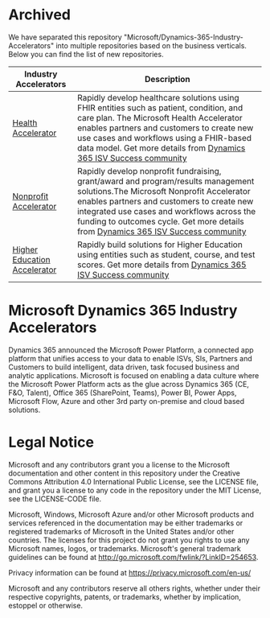 # Archived
We have separated this repository "Microsoft/Dynamics-365-Industry-Accelerators" into multiple repositories based on the business verticals. Below you can find the list of new repositories.

| Industry Accelerators | Description |
|-------------|----------------------|
| [Health Accelerator](https://github.com/Microsoft/Industry-Accelerator-Health) |  Rapidly develop healthcare solutions using FHIR entities such as patient, condition, and care plan. The Microsoft Health Accelerator enables partners and customers to create new use cases and workflows using a FHIR-based data model. Get more details from [Dynamics 365 ISV Success community](https://community.dynamics.com/365/b/dynamics365isvsuccess)|
| [Nonprofit Accelerator](https://github.com/Microsoft/Industry-Accelerator-Nonprofit) |  Rapidly develop nonprofit fundraising, grant/award and program/results management solutions.The Microsoft Nonprofit Accelerator enables partners and customers to create new integrated use cases and workflows across the funding to outcomes cycle. Get more details from [Dynamics 365 ISV Success community](https://community.dynamics.com/365/b/dynamics365isvsuccess)|
| [Higher Education Accelerator](https://github.com/Microsoft/Industry-Accelerator-Education) |  Rapidly build solutions for Higher Education using entities such as student, course, and test scores.  Get more details from [Dynamics 365 ISV Success community](https://community.dynamics.com/365/b/dynamics365isvsuccess)|

# Microsoft Dynamics 365 Industry Accelerators

Dynamics 365 announced the Microsoft Power Platform, a connected app platform 
that unifies access to your data to enable ISVs, SIs, Partners and Customers to build intelligent, 
data driven, task focused business and analytic applications. Microsoft is focused on enabling a data 
culture where the Microsoft Power Platform acts as the glue across Dynamics 365 (CE, F&O, Talent), 
Office 365 (SharePoint, Teams), Power BI, Power Apps, Microsoft Flow, Azure and other 3rd party on-premise 
and cloud based solutions.

# Legal Notice

Microsoft and any contributors grant you a license to the Microsoft documentation and other content in this repository under the Creative Commons Attribution 4.0 International Public License, see the LICENSE file, and grant you a license to any code in the repository under the MIT License, see the LICENSE-CODE file.

Microsoft, Windows, Microsoft Azure and/or other Microsoft products and services referenced in the documentation may be either trademarks or registered trademarks of Microsoft in the United States and/or other countries. The licenses for this project do not grant you rights to use any Microsoft names, logos, or trademarks. Microsoft's general trademark guidelines can be found at http://go.microsoft.com/fwlink/?LinkID=254653.

Privacy information can be found at https://privacy.microsoft.com/en-us/

Microsoft and any contributors reserve all others rights, whether under their respective copyrights, patents, or trademarks, whether by implication, estoppel or otherwise.